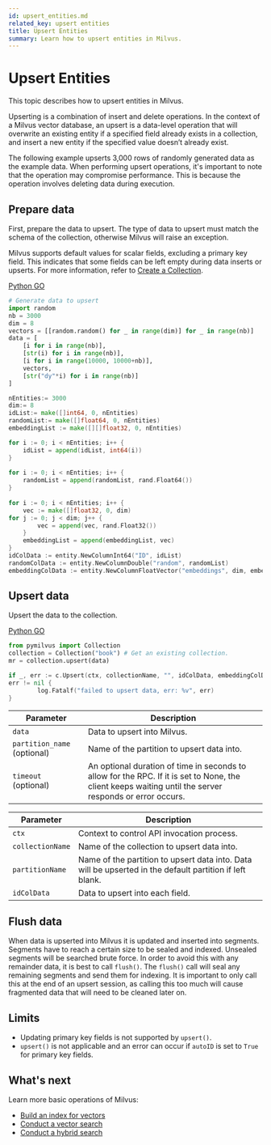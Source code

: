 ```yaml
---
id: upsert_entities.md
related_key: upsert entities
title: Upsert Entities
summary: Learn how to upsert entities in Milvus.
---
```


# Upsert Entities

This topic describes how to upsert entities in Milvus.

Upserting is a combination of insert and delete operations. In the context of a Milvus vector database, an upsert is a data-level operation that will overwrite an existing entity if a specified field already exists in a collection, and insert a new entity if the specified value doesn’t already exist.

The following example upserts 3,000 rows of randomly generated data as the example data. When performing upsert operations, it's important to note that the operation may compromise performance. This is because the operation involves deleting data during execution.

## Prepare data

First, prepare the data to upsert.  The type of data to upsert must match the schema of the collection, otherwise Milvus will raise an exception.

Milvus supports default values for scalar fields, excluding a primary key field. This indicates that some fields can be left empty during data inserts or upserts. For more information, refer to [Create a Collection](./create_collection.md#prepare-schema).

<div class="multipleCode">
  <a href="#python">Python </a>
  <a href="#go">GO</a>
</div>

```python
# Generate data to upsert
import random
nb = 3000
dim = 8
vectors = [[random.random() for _ in range(dim)] for _ in range(nb)]
data = [
    [i for i in range(nb)],
    [str(i) for i in range(nb)],
    [i for i in range(10000, 10000+nb)],
    vectors,
    [str("dy"*i) for i in range(nb)]
]
```

```go
nEntities:= 3000
dim:= 8
idList:= make([]int64, 0, nEntities)
randomList:= make([]float64, 0, nEntities)
embeddingList := make([][]float32, 0, nEntities)

for i := 0; i < nEntities; i++ {
    idList = append(idList, int64(i))
}
    
for i := 0; i < nEntities; i++ {
    randomList = append(randomList, rand.Float64())
}
  
for i := 0; i < nEntities; i++ {
    vec := make([]float32, 0, dim)
for j := 0; j < dim; j++ {
        vec = append(vec, rand.Float32())
    }
    embeddingList = append(embeddingList, vec)
}
idColData := entity.NewColumnInt64("ID", idList)
randomColData := entity.NewColumnDouble("random", randomList)
embeddingColData := entity.NewColumnFloatVector("embeddings", dim, embeddingList)
```

## Upsert data

Upsert the data to the collection.

<div class="multipleCode">
  <a href="#python">Python </a>
  <a href="#go">GO</a>
</div>

```python
from pymilvus import Collection
collection = Collection("book") # Get an existing collection.
mr = collection.upsert(data)
```

```go
if _, err := c.Upsert(ctx, collectionName, "", idColData, embeddingColData);
err != nil {
        log.Fatalf("failed to upsert data, err: %v", err)
}
```

<table class="language-python">
	<thead>
	<tr>
		<th>Parameter</th>
		<th>Description</th>
	</tr>
	</thead>
	<tbody>
    <tr>
		<td><code>data</code></td>
		<td>Data to upsert into Milvus.</td>
	</tr>
	<tr>
		<td><code>partition_name</code> (optional)</td>
		<td>Name of the partition to upsert data into.</td>
	</tr>
    <tr>
		<td><code>timeout</code> (optional)</td>
		<td>An optional duration of time in seconds to allow for the RPC. If it is set to None, the client keeps waiting until the server responds or error occurs.</td>
	</tr>
	</tbody>
</table>

<table class="language-go">
	<thead>
    <tr>
        <th>Parameter</th>
        <th>Description</th>
    </tr>
	</thead>
	<tbody>
    <tr>
        <td><code>ctx</code></td>
        <td>Context to control API invocation process.</td>
    </tr>
    <tr>
        <td><code>collectionName</code></td>
        <td>Name of the collection to upsert data into.</td>
    </tr>
    <tr>
        <td><code>partitionName</code></td>
        <td>Name of the partition to upsert data into. Data will be upserted in the default partition if left blank.</td>
    </tr>
	<tr>
        <td><code>idColData</code></td>
        <td>Data to upsert into each field.</td>
    </tr>
  </tbody>
</table>

## Flush data

When data is upserted into Milvus it is updated and inserted into segments. Segments have to reach a certain size to be sealed and indexed. Unsealed segments will be searched brute force. In order to avoid this with any remainder data, it is best to call `flush()`. The `flush()` call will seal any remaining segments and send them for indexing. It is important to only call this at the end of an upsert session, as calling this too much will cause fragmented data that will need to be cleaned later on.

## Limits

- Updating primary key fields is not supported by `upsert()`.
- `upsert()` is not applicable and an error can occur if `autoID` is set to `True` for primary key fields.

## What's next

Learn more basic operations of Milvus:

- [Build an index for vectors](build_index.md)
- [Conduct a vector search](search.md)
- [Conduct a hybrid search](hybridsearch.md)
